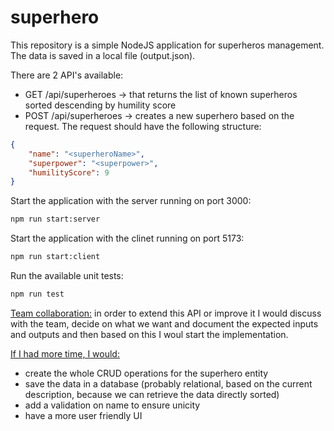 # superhero

This repository is a simple NodeJS application for superheros management. The data is saved in a local file (output.json).

There are 2 API's available:
- GET /api/superheroes -> that returns the list of known superheros sorted descending by humility score
- POST /api/superheroes -> creates a new superhero based on the request. The request should have the following structure:

```json
{
    "name": "<superheroName>",
    "superpower": "<superpower>",
    "humilityScore": 9
}
```

Start the application with the server running on port 3000:

```bash
npm run start:server
```

Start the application with the clinet running on port 5173:

```bash
npm run start:client
```

Run the available unit tests:

```bash
npm run test
```

<u>Team collaboration:</u> in order to extend this API or improve it I would discuss with the team, decide on what we want and document the expected inputs and outputs and then based on this I woul start the implementation.

<u>If I had more time, I would:</u> 
- create the whole CRUD operations for the superhero entity
- save the data in a database (probably relational, based on the current description, because we can retrieve the data directly sorted)
- add a validation on name to ensure unicity
- have a more user friendly UI


